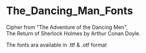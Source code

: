 # The_Dancing_Man_Fonts
Cipher from "The Adventure of the Dancing Men", <br>The Return of Sherlock Holmes by Arthur Conan Doyle. 

The fonts ara available in .ttf &amp; .otf format
